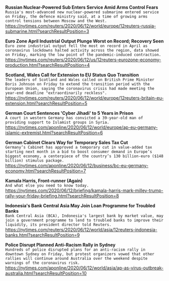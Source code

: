 **Russian Nuclear-Powered Sub Enters Service Amid Arms Control Fears**\
`Russia's most-advanced new nuclear-powered submarine entered service on Friday, the defence ministry said, at a time of growing arms control tensions between Moscow and the West.`\
https://nytimes.com/reuters/2020/06/12/world/europe/12reuters-russia-submarine.html?searchResultPosition=3

**Euro Zone April Industrial Output Plunge Worst on Record; Recovery Seen**\
`Euro zone industrial output fell the most on record in April as coronavirus lockdowns halted activity across the region, data showed on Friday, marking the low point of the pandemic-induced contraction.`\
https://nytimes.com/reuters/2020/06/12/us/12reuters-eurozone-economy-production.html?searchResultPosition=4

**Scotland, Wales Call for Extension to EU Status Quo Transition**\
`The leaders of Scotland and Wales called on British Prime Minister Boris Johnson on Friday to extend the transition period with the European Union, saying the coronavirus crisis had made meeting the year-end deadline "extraordinarily reckless".`\
https://nytimes.com/reuters/2020/06/12/world/europe/12reuters-britain-eu-extension.html?searchResultPosition=5

**German Court Sentences 'Cyber Jihadi' to 5 Years in Prison**\
`A court in western Germany has convicted a 39-year-old man of providing support to Islamist groups in Syria.`\
https://nytimes.com/aponline/2020/06/12/world/europe/ap-eu-germany-islamic-extremist.html?searchResultPosition=6

**German Cabinet Clears Way for Temporary Sales Tax Cut**\
`Germany’s Cabinet has approved a temporary cut in value-added tax starting next month in a bid to boost consumer demand in Europe’s biggest economy, a centerpiece of the country’s 130 billion-euro ($148 billion) stimulus package.`\
https://nytimes.com/aponline/2020/06/12/business/bc-eu-germany-economy.html?searchResultPosition=7

**Kamala Harris, Front-runner (Again)**\
`And what else you need to know today.`\
https://nytimes.com/2020/06/12/briefing/kamala-harris-mark-milley-trump-rally-your-friday-briefing.html?searchResultPosition=8

**Indonesia's Bank Central Asia May Join Loan Programme for Troubled Banks**\
`Bank Central Asia (BCA), Indonesia's largest bank by market value, may join a government programme to lend to troubled banks to improve their liquidity, its president director told Reuters.`\
https://nytimes.com/reuters/2020/06/12/world/asia/12reuters-indonesia-banks.html?searchResultPosition=9

**Police Disrupt Planned Anti-Racism Rally in Sydney**\
`Hundreds of police disrupted plans for an anti-racism rally in downtown Sydney on Friday, but protest organizers vowed that other rallies will continue around Australia over the weekend despite warnings of the coronavirus risk.`\
https://nytimes.com/aponline/2020/06/12/world/asia/ap-as-virus-outbreak-australia.html?searchResultPosition=10

